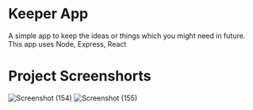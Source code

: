 # Keeper App
 A simple app to keep the ideas or things which you might need in future. This app uses Node, Express, React

# Project Screenshorts
 ![Screenshot (154)](https://github.com/user-attachments/assets/1778c15b-7dd7-4e87-b8fe-b43098dc7eb0)
 ![Screenshot (155)](https://github.com/user-attachments/assets/611eba1b-e298-4048-b52b-0e9e97d12d9e)
